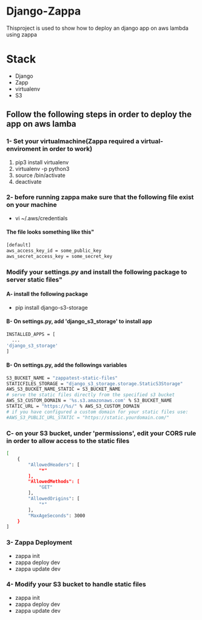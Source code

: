 # Django-Zappa
Thisproject is used to show how to deploy an django app on aws lambda using zappa 

# Stack
<ul>
<li>Django</li>
<li>Zapp </li>
<li>virtualenv </li>
<li>S3 </li>
</ul>

## Follow the following steps in order to deploy the app on aws lamba
### 1- Set your virtualmachine(Zappa required a virtual-enviroment in order to work)
<ol>
<li>pip3 install virtualenv</li>
<li>virtualenv -p python3 <desired-path> </li>
<li>source <desired-path>/bin/activate </li>
<li>deactivate </li>
</ol>

### 2-  before running zappa make sure that the following file exist on your machine 
<ul>
<li>vi ~/.aws/credentials </li>
</ul>
 
#### The file looks something like this" 
```bash
[default]
aws_access_key_id = some_public_key
aws_secret_access_key = some_secret_key
```

### Modify your settings.py  and install the following package to server static files" 
#### A- install the following package 
<ul>
<li>pip install django-s3-storage</li>
</ul>

#### B- On settings.py, add 'django_s3_storage' to install app 
```bash
INSTALLED_APPS = [
  ... 
'django_s3_storage'
]
```
#### B- On settings.py, add the followings variables 

```bash
S3_BUCKET_NAME = "zappatest-static-files"
STATICFILES_STORAGE = "django_s3_storage.storage.StaticS3Storage"
AWS_S3_BUCKET_NAME_STATIC = S3_BUCKET_NAME
# serve the static files directly from the specified s3 bucket
AWS_S3_CUSTOM_DOMAIN = '%s.s3.amazonaws.com' % S3_BUCKET_NAME
STATIC_URL = "https://%s/" % AWS_S3_CUSTOM_DOMAIN
# if you have configured a custom domain for your static files use:
#AWS_S3_PUBLIC_URL_STATIC = "https://static.yourdomain.com/"
```



### C- on your S3 bucket, under 'permissions', edit your CORS rule in order to allow access to the static files   
```bash
[
    {
        "AllowedHeaders": [
            "*"
        ],
        "AllowedMethods": [
            "GET"
        ],
        "AllowedOrigins": [
            "*"
        ],
        "MaxAgeSeconds": 3000
    }
]
```


### 3-  Zappa Deployment 
<ul>
<li>zappa init </li>
<li> zappa deploy dev </li>
<li> zappa update dev  </li>
</ul>


 


### 4- Modify your S3 bucket to handle   static files 
<ul>
<li>zappa init </li>
<li> zappa deploy dev </li>
<li> zappa update dev  </li>
</ul>